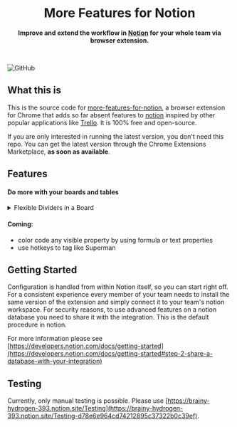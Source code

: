 <div align="center">
	<h1>More Features for Notion</h1>
	<p>
		<b>Improve and extend the workflow in <a href="https://www.notion.so">Notion</a> for your whole team via browser extension.</b>
	</p>
	<br>
</div>

![GitHub](https://img.shields.io/github/license/Kulesko/more-features-for-notion)


## What this is

This is the source code for [more-features-for-notion](https://github.com/kulesko/more-features-for-notion), a browser extension for Chrome that adds so far absent features to [notion](https://www.notion.so/) inspired by other popular applications like [Trello](https://trello.com/). It is 100% free and open-source.

If you are only interested in running the latest version, you don't need this repo. You can get the latest version through the Chrome Extensions Marketplace, **as soon as available**.

## Features
#### Do more with your boards and tables
<details>
  <summary>Flexible Dividers in a Board</summary>
  <p>
  Prepend "==" to the name of a card in a board column and it will be rendered as a divider. Use this for instance to give more structure to your Kanban boards. Inspired by Trello.
  </p>
</details>

#### Coming:
- color code any visible property by using formula or text properties
- use hotkeys to tag like Superman

## Getting Started

Configuration is handled from within Notion itself, so you can start right off. For a consistent experience every member of your team needs to install the same version of the extension and simply connect it to your team's notion workspace.
For security reasons, to use advanced features on a notion database you need to share it with the integration. This is the default procedure in notion.

For more information please see [https://developers.notion.com/docs/getting-started](https://developers.notion.com/docs/getting-started#step-2-share-a-database-with-your-integration)

## Testing

Currently, only manual testing is possible. Please use [https://brainy-hydrogen-393.notion.site/Testing](https://brainy-hydrogen-393.notion.site/Testing-d78e6e964cd74212895c37322b0c39ef).
